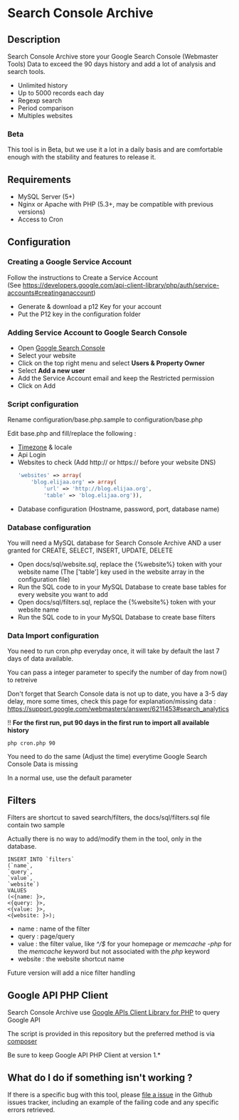 # Search Console Archive #

## Description ##

Search Console Archive store your Google Search Console (Webmaster Tools) Data to exceed the 90 days history and add a lot of analysis and search tools.

- Unlimited history
- Up to 5000 records each day
- Regexp search
- Period comparison
- Multiples websites

### Beta ###

This tool is in Beta, but we use it a lot in a daily basis and are comfortable enough with the stability and features to release it.

## Requirements ##
- MySQL Server (5+)
- Nginx or Apache with PHP (5.3+, may be compatible with previous versions)
- Access to Cron

## Configuration ##

### Creating a Google Service Account ###

Follow the instructions to Create a Service Account  
(See https://developers.google.com/api-client-library/php/auth/service-accounts#creatinganaccount)

- Generate & download a p12 Key for your account
- Put the P12 key in the configuration folder

### Adding Service Account to Google Search Console ###

- Open [Google Search Console](https://www.google.com/webmasters)
- Select your website
- Click on the top right menu and select **Users & Property Owner**
- Select **Add a new user**
- Add the Service Account email and keep the Restricted permission
- Click on Add

### Script configuration ###

Rename configuration/base.php.sample to configuration/base.php

Edit base.php and fill/replace the following :
- [Timezone](http://php.net/manual/en/timezones.php) & locale
- Api Login
- Websites to check (Add http:// or https:// before your website DNS)
    ```php
    'websites' => array(
        'blog.elijaa.org' => array(
            'url' => 'http://blog.elijaa.org',
            'table' => 'blog.elijaa.org')),
    ```
- Database configuration (Hostname, password, port, database name)


### Database configuration ###

You will need a MySQL database for Search Console Archive AND a user granted for CREATE, SELECT, INSERT, UPDATE, DELETE

- Open docs/sql/website.sql, replace the {%website%} token with your website name 
(The ['table'] key used in the website array in the configuration file)
- Run the SQL code to in your MySQL Database to create base tables for every website you want to add
- Open docs/sql/filters.sql, replace the {%website%} token with your website name 
- Run the SQL code to in your MySQL Database to create base filters

### Data Import configuration ###

You need to run cron.php everyday once, it will take by default the last 7 days of data available.

You can pass a integer parameter to specify the number of day from now() to retreive

Don't forget that Search Console data is not up to date, you have a 3-5 day delay, more some times, check this page for explanation/missing data : https://support.google.com/webmasters/answer/6211453#search_analytics

!! **For the first run, put 90 days in the first run to import all available history**

    php cron.php 90

You need to do the same (Adjust the time) everytime Google Search Console Data is missing

In a normal use, use the default parameter

## Filters ##

Filters are shortcut to saved search/filters, the docs/sql/filters.sql file contain two sample

Actually there is no way to add/modify them in the tool, only in the database.

    INSERT INTO `filters`
    (`name`,
    `query`,
    `value`,
    `website`)
    VALUES
    (<{name: }>,
    <{query: }>,
    <{value: }>,
    <{website: }>);

- name : name of the filter
- query : page/query
- value : the filter value, like *^/$* for your homepage or *memcache -php* for the *memcache* keyword but not associated with the *php* keyword
- website : the website shortcut name

Future version will add a nice filter handling

## Google API PHP Client ##
Search Console Archive use [Google APIs Client Library for PHP](https://github.com/google/google-api-php-client) to query Google API

The script is provided in this repository but the preferred method is via [composer](https://getcomposer.org)

Be sure to keep Google API PHP Client at version 1.*

##  What do I do if something isn't working ? ##
If there is a specific bug with this tool, please [file a issue](https://github.com/OuestFrance-Multimedia/Search-Console-Archive/issues) in the Github issues tracker, including an example of the failing code and any specific errors retrieved.
